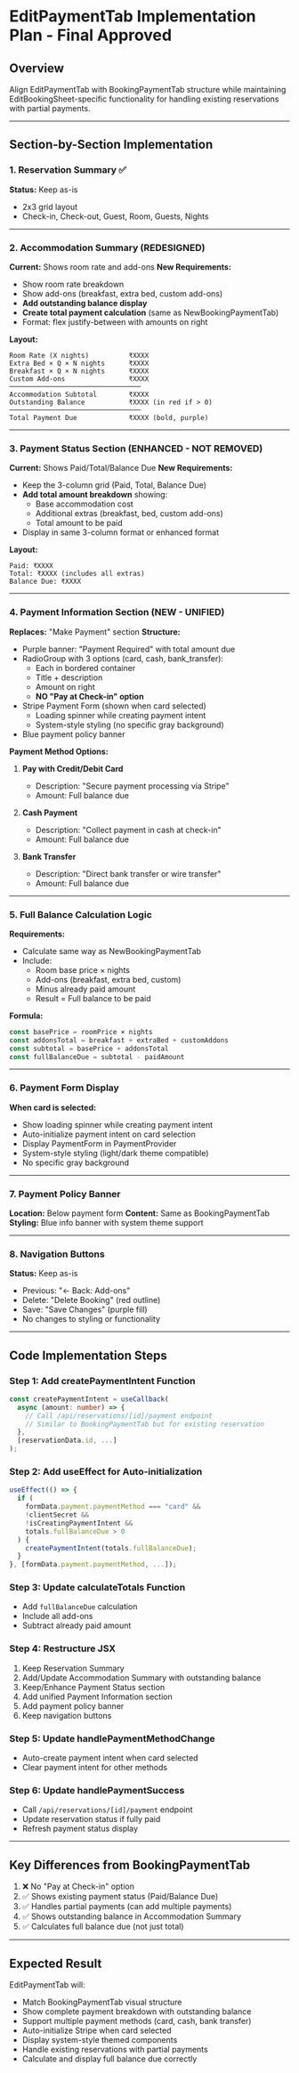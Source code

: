 # EditPaymentTab Implementation Plan - Final Approved

## Overview
Align EditPaymentTab with BookingPaymentTab structure while maintaining EditBookingSheet-specific functionality for handling existing reservations with partial payments.

---

## Section-by-Section Implementation

### 1. Reservation Summary ✅
**Status:** Keep as-is
- 2x3 grid layout
- Check-in, Check-out, Guest, Room, Guests, Nights

---

### 2. Accommodation Summary (REDESIGNED)
**Current:** Shows room rate and add-ons
**New Requirements:**
- Show room rate breakdown
- Show add-ons (breakfast, extra bed, custom add-ons)
- **Add outstanding balance display**
- **Create total payment calculation** (same as NewBookingPaymentTab)
- Format: flex justify-between with amounts on right

**Layout:**
```
Room Rate (X nights)          ₹XXXX
Extra Bed × Q × N nights      ₹XXXX
Breakfast × Q × N nights      ₹XXXX
Custom Add-ons                ₹XXXX
─────────────────────────────────
Accommodation Subtotal        ₹XXXX
Outstanding Balance           ₹XXXX (in red if > 0)
─────────────────────────────────
Total Payment Due             ₹XXXX (bold, purple)
```

---

### 3. Payment Status Section (ENHANCED - NOT REMOVED)
**Current:** Shows Paid/Total/Balance Due
**New Requirements:**
- Keep the 3-column grid (Paid, Total, Balance Due)
- **Add total amount breakdown** showing:
  - Base accommodation cost
  - Additional extras (breakfast, bed, custom add-ons)
  - Total amount to be paid
- Display in same 3-column format or enhanced format

**Layout:**
```
Paid: ₹XXXX
Total: ₹XXXX (includes all extras)
Balance Due: ₹XXXX
```

---

### 4. Payment Information Section (NEW - UNIFIED)
**Replaces:** "Make Payment" section
**Structure:**
- Purple banner: "Payment Required" with total amount due
- RadioGroup with 3 options (card, cash, bank_transfer):
  - Each in bordered container
  - Title + description
  - Amount on right
  - **NO "Pay at Check-in" option**
- Stripe Payment Form (shown when card selected)
  - Loading spinner while creating payment intent
  - System-style styling (no specific gray background)
- Blue payment policy banner

**Payment Method Options:**
1. **Pay with Credit/Debit Card**
   - Description: "Secure payment processing via Stripe"
   - Amount: Full balance due
   
2. **Cash Payment**
   - Description: "Collect payment in cash at check-in"
   - Amount: Full balance due
   
3. **Bank Transfer**
   - Description: "Direct bank transfer or wire transfer"
   - Amount: Full balance due

---

### 5. Full Balance Calculation Logic
**Requirements:**
- Calculate same way as NewBookingPaymentTab
- Include:
  - Room base price × nights
  - Add-ons (breakfast, extra bed, custom)
  - Minus already paid amount
  - Result = Full balance to be paid

**Formula:**
```typescript
const basePrice = roomPrice × nights
const addonsTotal = breakfast + extraBed + customAddons
const subtotal = basePrice + addonsTotal
const fullBalanceDue = subtotal - paidAmount
```

---

### 6. Payment Form Display
**When card is selected:**
- Show loading spinner while creating payment intent
- Auto-initialize payment intent on card selection
- Display PaymentForm in PaymentProvider
- System-style styling (light/dark theme compatible)
- No specific gray background

---

### 7. Payment Policy Banner
**Location:** Below payment form
**Content:** Same as BookingPaymentTab
**Styling:** Blue info banner with system theme support

---

### 8. Navigation Buttons
**Status:** Keep as-is
- Previous: "← Back: Add-ons"
- Delete: "Delete Booking" (red outline)
- Save: "Save Changes" (purple fill)
- No changes to styling or functionality

---

## Code Implementation Steps

### Step 1: Add createPaymentIntent Function
```typescript
const createPaymentIntent = useCallback(
  async (amount: number) => {
    // Call /api/reservations/[id]/payment endpoint
    // Similar to BookingPaymentTab but for existing reservation
  },
  [reservationData.id, ...]
);
```

### Step 2: Add useEffect for Auto-initialization
```typescript
useEffect(() => {
  if (
    formData.payment.paymentMethod === "card" &&
    !clientSecret &&
    !isCreatingPaymentIntent &&
    totals.fullBalanceDue > 0
  ) {
    createPaymentIntent(totals.fullBalanceDue);
  }
}, [formData.payment.paymentMethod, ...]);
```

### Step 3: Update calculateTotals Function
- Add `fullBalanceDue` calculation
- Include all add-ons
- Subtract already paid amount

### Step 4: Restructure JSX
1. Keep Reservation Summary
2. Add/Update Accommodation Summary with outstanding balance
3. Keep/Enhance Payment Status section
4. Add unified Payment Information section
5. Add payment policy banner
6. Keep navigation buttons

### Step 5: Update handlePaymentMethodChange
- Auto-create payment intent when card selected
- Clear payment intent for other methods

### Step 6: Update handlePaymentSuccess
- Call `/api/reservations/[id]/payment` endpoint
- Update reservation status if fully paid
- Refresh payment status display

---

## Key Differences from BookingPaymentTab
1. ❌ No "Pay at Check-in" option
2. ✅ Shows existing payment status (Paid/Balance Due)
3. ✅ Handles partial payments (can add multiple payments)
4. ✅ Shows outstanding balance in Accommodation Summary
5. ✅ Calculates full balance due (not just total)

---

## Expected Result
EditPaymentTab will:
- Match BookingPaymentTab visual structure
- Show complete payment breakdown with outstanding balance
- Support multiple payment methods (card, cash, bank transfer)
- Auto-initialize Stripe when card selected
- Display system-style themed components
- Handle existing reservations with partial payments
- Calculate and display full balance due correctly

